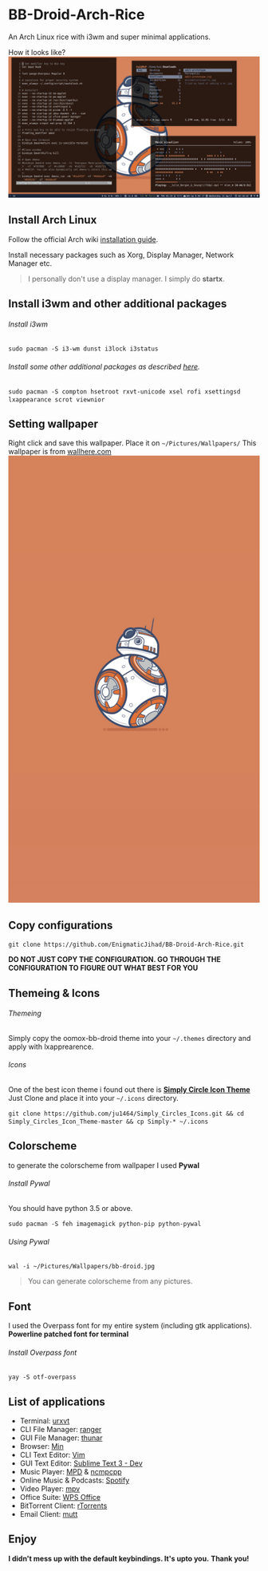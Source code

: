 # BB-Droid-Arch-Rice
An Arch Linux rice with i3wm and super minimal applications. 

How it looks like?
![Screenshot 1](Screenshots/01.png)

## Install Arch Linux
Follow the official Arch wiki [installation guide](https://wiki.archlinux.org/index.php/installation_guide).

Install necessary packages such as Xorg, Display Manager, Network Manager etc.
> I personally don't use a display manager. I simply do **startx**.

## Install i3wm and other additional packages
###### Install i3wm
```
sudo pacman -S i3-wm dunst i3lock i3status
```
###### Install some other additional packages as described [here](https://github.com/addy-dclxvi/i3-starterpack#explanations-of-additional-packages).
```
sudo pacman -S compton hsetroot rxvt-unicode xsel rofi xsettingsd lxappearance scrot viewnior
```
## Setting wallpaper
Right click and save this wallpaper. Place it on `~/Pictures/Wallpapers/`
This wallpaper is from [wallhere.com](https://wallhere.com/en/wallpaper/1295445)
![wallpaper](Pictures/Wallpapers/bb-droid.jpg)
## Copy configurations
```
git clone https://github.com/EnigmaticJihad/BB-Droid-Arch-Rice.git
```
**DO NOT JUST COPY THE CONFIGURATION. GO THROUGH THE CONFIGURATION TO FIGURE OUT WHAT BEST FOR YOU** 

## Themeing & Icons
###### Themeing
Simply copy the oomox-bb-droid theme into your `~/.themes` directory and apply with lxapprearence.
###### Icons
One of the best icon theme i found out there is [**Simply Circle Icon Theme**](https://github.com/ju1464/Simply_Circles_Icon_Theme)
Just Clone and place it into your `~/.icons` directory.
```
git clone https://github.com/ju1464/Simply_Circles_Icons.git && cd Simply_Circles_Icon_Theme-master && cp Simply-* ~/.icons
```
## Colorscheme
to generate the colorscheme from wallpaper I used **Pywal**
###### Install Pywal
You should have python 3.5 or above. 
```
sudo pacman -S feh imagemagick python-pip python-pywal
```
###### Using Pywal
```
wal -i ~/Pictures/Wallpapers/bb-droid.jpg
```
> You can generate colorscheme from any pictures.

## Font
I used the Overpass font for my entire system (including gtk applications). **Powerline patched font for terminal**
###### Install Overpass font
```
yay -S otf-overpass
```
## List of applications
- Terminal: [urxvt](https://wiki.archlinux.org/index.php/rxvt-unicode)
- CLI File Manager: [ranger](https://wiki.archlinux.org/index.php/Ranger)
- GUI File Manager: [thunar](https://wiki.archlinux.org/index.php/Thunar)
- Browser: [Min](https://minbrowser.org/)
- CLI Text Editor: [Vim](https://wiki.archlinux.org/index.php/Vim)
- GUI Text Editor: [Sublime Text 3 - Dev](https://aur.archlinux.org/packages/sublime-text-dev/)
- Music Player: [MPD](https://wiki.archlinux.org/index.php/Music_Player_Daemon) & [ncmpcpp](https://wiki.archlinux.org/index.php/Ncmpcpp)
- Online Music & Podcasts: [Spotify](https://wiki.archlinux.org/index.php/Spotify)
- Video Player: [mpv](https://wiki.archlinux.org/index.php/Mpv)
- Office Suite: [WPS Office](https://wiki.archlinux.org/index.php/WPS_Office)
- BitTorrent Client: [rTorrents](https://wiki.archlinux.org/index.php/RTorrent)
- Email Client: [mutt](https://wiki.archlinux.org/index.php/Mutt)

## Enjoy
**I didn't mess up with the default keybindings. It's upto you.**
**Thank you!**
